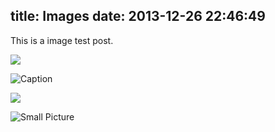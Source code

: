 title: Images
date: 2013-12-26 22:46:49
---

This is a image test post.

![](https://cdn.jsdelivr.net/gh/hexojs/hexo-theme-unit-test@master/source/assets/wallpaper-2572384.jpg)

![Caption](https://cdn.jsdelivr.net/gh/hexojs/hexo-theme-unit-test@master/source/assets/wallpaper-2311325.jpg)

![](https://cdn.jsdelivr.net/gh/hexojs/hexo-theme-unit-test@master/source/assets/wallpaper-878514.jpg)

![Small Picture](https://placehold.it/350x150.jpg)
